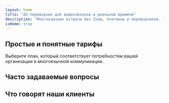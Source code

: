 ```yaml
---
layout: home
title: "AI-переводчик для видеозвонков в реальном времени"
description: "Многоязычные встречи без Zoom, плагинов и переводчиков. InterMind — это AI-переводчик для видеозвонков в реальном времени: говорите и получайте мгновенный перевод."
isHome: true
---
```


<!-- text="Сосредоточьтесь на росте — позвольте InterMind заняться языками." -->
<!-- text="Изучение в классе занимает годы; InterMind обеспечивает мгновенное понимание уже сегодня на любом языке." -->
<!-- text="Понимайте мгновенно — без изучения иностранных языков" -->
<!-- title="Видеовстречи с **синхронным переводом**" -->

<HeroSection
title="**Многоязычные** видеовстречи с **голосовым** переводом"
text="Для компаний, где **языковые барьеры** приводят к потере сделок, задержкам и дорогостоящим ошибкам.">

<AuthButton text="Попробовать бесплатно" buttonClass="brand"/>
<!-- <ContactFormModalNav buttonText="Запросить демо"/>
<NavButton to="#pricing" buttonClass="alt" buttonLabel="Цены" /> -->
</HeroSection>

<span id="1"></span>
<FeatureBlock :card="{
  title: 'Говорите мгновенно на более чем 100 языках',
  details: 'InterMind позволяет каждому участнику говорить на родном языке — естественно, в [реальном времени](/guide/how-it-works), без субтитров и задержек.',
    items: [
      '✧ Говорите свободно — вас поймут мгновенно.',
      '✧ AI-перевод передает интонацию, намерения и специфическую терминологию.',
      '⚡︎ Двусторонний, непрерывный **голосовой перевод** без ручной настройки.',
    ],
  link: './guide/what-is-intermind',
  src: {
    light: '/1.png',
    dark: '/1.png',
  },
  inversion: false
}" />

<span id="2"></span>
<FeatureBlock :card="{
    title: 'Создан для серьезных встреч — не просто для разговоров',
    details: 'InterMind — это профессиональная платформа для видеовстреч, а не простое дополнение или плагин.',
    items: [
      '✧ Разрешение 1080p, умное подавление шума и фокусированный захват голоса.',
      '✧ Планирование, модерация, демонстрации, запись и полная интеграция с календарем — все встроено и готово к использованию. Встречи могут длиться до 24 часов.',
      '⚡︎ Живые транскрипты, чат участников и AI-ассистент, который поддерживает продуктивность встреч.'
    ],
    link: '/guide/how-it-works',
    src: {
      light: '/3l.png',
      dark: '/3d.png',
    },
    inversion: true
  }" />

<span id="3"></span>
<FeatureBlock :card="{
  title: '**Разум внутри** ваших встреч',
  details: 'InterMind превращает каждый многоязычный звонок в четкие, доступные для поиска знания.',
  items: [
    '⚡︎ Мгновенно ищите любой контент по прошлым и текущим встречам. Задавайте вопросы естественным языком, получайте точные ответы без просмотра записей.',
    '✧ Никогда не пропускайте задачи с любой встречи. Наш AI автоматически извлекает задачи, ответственных и сроки из разговоров.',
    '✧ AI-резюме встреч мгновенно предоставляют ключевые моменты на любом языке, сохраняя всеобщую согласованность без ручного конспектирования.',
  ],
  link: '/guide/how-it-works#🧩-deep-memory-deep-understanding',
  src: {
    light: '/2l.png',
    dark: '/2d.png',
  },
  inversion: false
}" />

<span id="4"></span>
<FeatureBlock
  :card="{
    title: 'Безопасный и конфиденциальный по дизайну',
    details:
      'InterMind создан для разговоров, где важно доверие. Хотя мы полагаемся на лучшую стороннюю инфраструктуру, [конфиденциальность всегда остается в ваших руках](/guide/privacy-architecture).',
    items: [
      '⚡︎ Региональная конфиденциальность — выбирайте, где обрабатываются ваши данные. Мы направляем весь перевод, хранение и аналитику через инфраструктуру, соответствующую вашей зоне соответствия (например, ЕС, США, Азия).',
      '✧ Приватность по умолчанию — InterMind **никогда** не хранит и не использует ваш контент для обучения, профилирования или доступа третьих лиц.',
      '✧ Соответствие архитектуре — готовность к GDPR, CCPA и UAE PDPL, с полной поддержкой прав на экспорт и удаление.'
    ],
    link: '/guide/privacy-architecture',
    src: {
      light: '/4.png',
      dark: '/4.png',
    },
    inversion: true
  }"
/>

## Простые и понятные тарифы

Выберите план, который соответствует потребностям вашей организации в многоязычной коммуникации.

<PricingPlans :plans="[
  {
    title: '**Базовый** &nbsp 1 пользователь',
    price: '**Бесплатно**',
    details: '25 бесплатных встреч',
    items: [
      'Видеовстречи до 100 участников + 30 ГБ общего хранилища на пользователя [💬](#2)',
      'Голосовой перевод [💬](#1)',
      'ИИ-ассистент [💬](#3)',
    ],
  },
  {
    title: '**Про** &nbsp 1-99 пользователей',
    price: '**$20** /месяц/пользователь при годовой оплате',
    details: 'или $13.99 при ежемесячной оплате',
    items: [
      'Видеовстречи до 150 участников + 2 ТБ общего хранилища на пользователя [💬](#2)',
      'Голосовой перевод [💬](#1)',
      'ИИ-ассистент [💬](#3)',
    ],
  },
  {
    title: '**Бизнес** &nbsp 1–250 пользователей',
    price: '**Индивидуальный** план для больших команд',
    details: 'Оптимизирован для масштабирования, конфиденциальности и контроля',
    items: [
      'Видеовстречи до 500 участников + 5 ТБ общего хранилища на пользователя [💬](#2)',
      'Голосовой перевод [💬](#1)',
      'ИИ-ассистент [💬](#3)',
      'Региональная конфиденциальность [💬](#4)',
    ],
  }
]">
<AuthButton text="Попробовать бесплатно" buttonClass="alt"/>
<AuthButton text="Купить сейчас" buttonClass="brand"/>
<ContactFormModalNav buttonText="Связаться с отделом продаж" buttonClass="alt"/>
</PricingPlans>

## Часто задаваемые вопросы

<AccordionGroup :items="[
  {
    q: 'Кто такой Лицензированный пользователь и кто такой Участник?',
    a: 'Лицензированный пользователь имеет бесплатную или платную лицензию на проведение встреч и может планировать встречи с участниками в соответствии с возможностями своего тарифного плана. Участник - это приглашенный на встречу, запланированную владельцем лицензии. Участнику не требуется аккаунт или лицензия для присоединения к встрече, он может **присоединиться бесплатно**. Участники могут присоединяться к встрече с настольных компьютеров, мобильных телефонов и планшетов.'
  },
  {
      q: 'Сколько участников может присоединиться к встрече?',
      a: 'Количество участников зависит от вашего тарифного плана: Basic позволяет подключать до 100 участников, Pro поддерживает до 150 участников, а Business вмещает до 500 участников на одну встречу.'
  },
  {
    q: 'Сколько человек могут использовать одну лицензию InterMind?',
    a: 'Лицензированный пользователь может проводить неограниченное количество встреч. Однако, если нескольким пользователям необходимо планировать отдельные встречи одновременно, вам потребуются дополнительные лицензии для каждого пользователя.'
  },
  {
      q: 'Работает ли голосовой перевод на всех тарифных планах?',
      a: 'Да, синхронный голосовой перевод работает на всех тарифных планах, включая бесплатный план Basic. Однако план Basic ограничен 25 встречами в общей сложности. Планы Pro и Business позволяют проводить неограниченное количество встреч с увеличенными лимитами участников и дополнительными функциями.'
  }
]" />

## Что говорят наши клиенты

<AutoScrollTestimonials testimonialsUrl="/testimonials.json"/>
